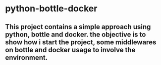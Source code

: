 # python-bottle-docker

## This project contains a simple approach using python, bottle and docker. the objective is to show how i start the project, some middlewares on bottle and docker usage to involve the environment.

